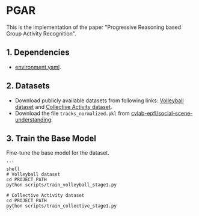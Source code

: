 # PGAR
This is the implementation of the paper "Progressive Reasoning based Group Activity Recognition".

## 1. Dependencies
- [environment.yaml](https://github.com/li-lindong/PGAR/blob/main/environment.yaml).

## 2. Datasets
- Download publicly available datasets from following links: [Volleyball dataset](http://vml.cs.sfu.ca/wp-content/uploads/volleyballdataset/volleyball.zip) and [Collective Activity dataset](http://vhosts.eecs.umich.edu/vision//ActivityDataset.zip).
- Download the file `tracks_normalized.pkl` from [cvlab-epfl/social-scene-understanding](https://raw.githubusercontent.com/wjchaoGit/Group-Activity-Recognition/master/data/volleyball/tracks_normalized.pkl).

## 3. Train the Base Model
Fine-tune the base model for the dataset. 
    
    ```
    shell
    # Volleyball dataset
    cd PROJECT_PATH 
    python scripts/train_volleyball_stage1.py
    
    # Collective Activity dataset
    cd PROJECT_PATH 
    python scripts/train_collective_stage1.py
    ```
